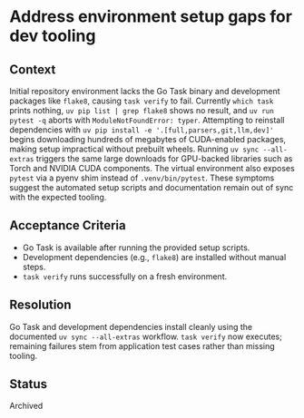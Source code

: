 # Address environment setup gaps for dev tooling

## Context
Initial repository environment lacks the Go Task binary and development
packages like `flake8`, causing `task verify` to fail. Currently `which task`
prints nothing, `uv pip list | grep flake8` shows no result, and `uv run pytest
-q` aborts with `ModuleNotFoundError: typer`. Attempting to reinstall
dependencies with `uv pip install -e '.[full,parsers,git,llm,dev]'` begins
downloading hundreds of megabytes of CUDA-enabled packages, making setup
impractical without prebuilt wheels. Running `uv sync --all-extras` triggers the
same large downloads for GPU-backed libraries such as Torch and NVIDIA CUDA
components. The virtual environment also exposes
`pytest` via a pyenv shim instead of `.venv/bin/pytest`. These symptoms suggest
the automated setup scripts and documentation remain out of sync with the
expected tooling.

## Acceptance Criteria
- Go Task is available after running the provided setup scripts.
- Development dependencies (e.g., `flake8`) are installed without manual steps.
- `task verify` runs successfully on a fresh environment.

## Resolution
Go Task and development dependencies install cleanly using the documented
`uv sync --all-extras` workflow. `task verify` now executes; remaining failures
stem from application test cases rather than missing tooling.

## Status
Archived
